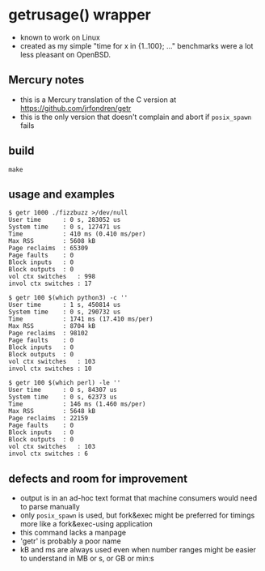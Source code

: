 # getrusage() wrapper
- known to work on Linux
- created as my simple "time for x in {1..100}; ..." benchmarks were a lot less pleasant on OpenBSD.

## Mercury notes
- this is a Mercury translation of the C version at https://github.com/jrfondren/getr
- this is the only version that doesn't complain and abort if `posix_spawn` fails

## build
```
make
```

## usage and examples
```
$ getr 1000 ./fizzbuzz >/dev/null
User time      : 0 s, 283052 us
System time    : 0 s, 127471 us
Time           : 410 ms (0.410 ms/per)
Max RSS        : 5608 kB
Page reclaims  : 65309
Page faults    : 0
Block inputs   : 0
Block outputs  : 0
vol ctx switches   : 998
invol ctx switches : 17

$ getr 100 $(which python3) -c ''
User time      : 1 s, 450814 us
System time    : 0 s, 290732 us
Time           : 1741 ms (17.410 ms/per)
Max RSS        : 8704 kB
Page reclaims  : 98102
Page faults    : 0
Block inputs   : 0
Block outputs  : 0
vol ctx switches   : 103
invol ctx switches : 10

$ getr 100 $(which perl) -le ''
User time      : 0 s, 84307 us
System time    : 0 s, 62373 us
Time           : 146 ms (1.460 ms/per)
Max RSS        : 5648 kB
Page reclaims  : 22159
Page faults    : 0
Block inputs   : 0
Block outputs  : 0
vol ctx switches   : 103
invol ctx switches : 6
```

## defects and room for improvement
- output is in an ad-hoc text format that machine consumers would need to parse manually
- only `posix_spawn` is used, but fork&exec might be preferred for timings more like a fork&exec-using application
- this command lacks a manpage
- 'getr' is probably a poor name
- kB and ms are always used even when number ranges might be easier to understand in MB or s, or GB or min:s
